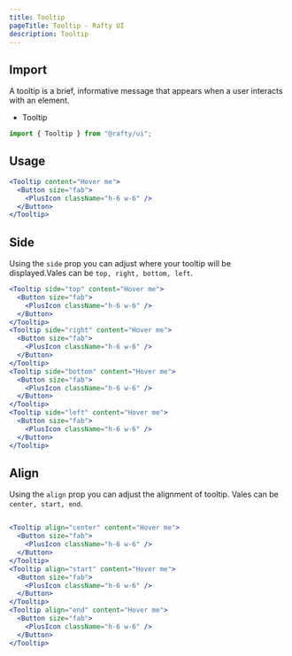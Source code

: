 ```yaml
---
title: Tooltip
pageTitle: Tooltip - Rafty UI
description: Tooltip
---
```


## Import

A tooltip is a brief, informative message that appears when a user interacts with an element.

- Tooltip

```jsx
import { Tooltip } from "@rafty/ui";
```

## Usage

```jsx
<Tooltip content="Hover me">
  <Button size="fab">
    <PlusIcon className="h-6 w-6" />
  </Button>
</Tooltip>
```

## Side

Using the `side` prop you can adjust where your tooltip will be displayed.Vales can be `top, right, bottom, left`.

```jsx
<Tooltip side="top" content="Hover me">
  <Button size="fab">
    <PlusIcon className="h-6 w-6" />
  </Button>
</Tooltip>
<Tooltip side="right" content="Hover me">
  <Button size="fab">
    <PlusIcon className="h-6 w-6" />
  </Button>
</Tooltip>
<Tooltip side="bottom" content="Hover me">
  <Button size="fab">
    <PlusIcon className="h-6 w-6" />
  </Button>
</Tooltip>
<Tooltip side="left" content="Hover me">
  <Button size="fab">
    <PlusIcon className="h-6 w-6" />
  </Button>
</Tooltip>
```

## Align

Using the `align` prop you can adjust the alignment of tooltip. Vales can be `center, start, end`.

```jsx

<Tooltip align="center" content="Hover me">
  <Button size="fab">
    <PlusIcon className="h-6 w-6" />
  </Button>
</Tooltip>
<Tooltip align="start" content="Hover me">
  <Button size="fab">
    <PlusIcon className="h-6 w-6" />
  </Button>
</Tooltip>
<Tooltip align="end" content="Hover me">
  <Button size="fab">
    <PlusIcon className="h-6 w-6" />
  </Button>
</Tooltip>
```
